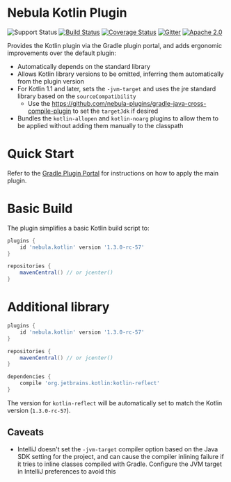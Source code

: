 # Nebula Kotlin Plugin


![Support Status](https://img.shields.io/badge/nebula-supported-brightgreen.svg)
[![Build Status](https://travis-ci.org/nebula-plugins/nebula-kotlin-plugin.svg?branch=master)](https://travis-ci.org/nebula-plugins/nebula-kotlin-plugin)
[![Coverage Status](https://coveralls.io/repos/nebula-plugins/nebula-kotlin-plugin/badge.svg?branch=master&service=github)](https://coveralls.io/github/nebula-plugins/nebula-kotlin-plugin?branch=master)
[![Gitter](https://badges.gitter.im/Join%20Chat.svg)](https://gitter.im/nebula-plugins/nebula-kotlin-plugin?utm_source=badgeutm_medium=badgeutm_campaign=pr-badge)
[![Apache 2.0](https://img.shields.io/github/license/nebula-plugins/nebula-kotlin-plugin.svg)](http://www.apache.org/licenses/LICENSE-2.0)

Provides the Kotlin plugin via the Gradle plugin portal, and adds ergonomic improvements over the default plugin:

- Automatically depends on the standard library
- Allows Kotlin library versions to be omitted, inferring them automatically from the plugin version
- For Kotlin 1.1 and later, sets the `-jvm-target` and uses the jre standard library based on the `sourceCompatibility`
	- Use the https://github.com/nebula-plugins/gradle-java-cross-compile-plugin to set the `targetJdk` if desired
- Bundles the `kotlin-allopen` and `kotlin-noarg` plugins to allow them to be applied without adding them manually to the classpath

# Quick Start

Refer to the [Gradle Plugin Portal](https://plugins.gradle.org/plugin/nebula.kotlin) for instructions on how to apply the main plugin.

# Basic Build

The plugin simplifies a basic Kotlin build script to:

```groovy
plugins {
    id 'nebula.kotlin' version '1.3.0-rc-57'
}

repositories {
    mavenCentral() // or jcenter()
}
```

# Additional library

```groovy
plugins {
    id 'nebula.kotlin' version '1.3.0-rc-57'
}

repositories {
    mavenCentral() // or jcenter()
}

dependencies {
    compile 'org.jetbrains.kotlin:kotlin-reflect'
}
```

The version for `kotlin-reflect` will be automatically set to match the Kotlin version (`1.3.0-rc-57`).

## Caveats

- IntelliJ doesn't set the `-jvm-target` compiler option based on the Java SDK setting for the project, and can cause the compiler inlining failure if it tries to inline classes compiled with Gradle. Configure the JVM target in IntelliJ preferences to avoid this
